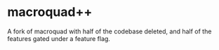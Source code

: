 # macroquad++

A fork of macroquad with half of the codebase deleted, and half of the features gated under a feature flag.
